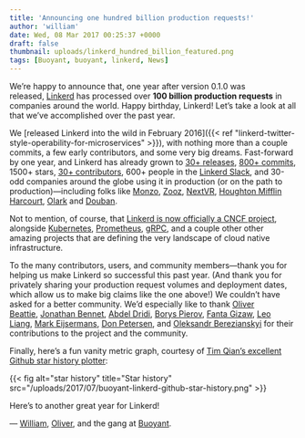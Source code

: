 ```yaml
---
title: 'Announcing one hundred billion production requests!'
author: 'william'
date: Wed, 08 Mar 2017 00:25:37 +0000
draft: false
thumbnail: uploads/linkerd_hundred_billion_featured.png
tags: [Buoyant, buoyant, linkerd, News]
---
```


We’re happy to announce that, one year after version 0.1.0 was
released, [Linkerd](https://linkerd.io/) has processed over **100 billion
production requests** in companies around the world. Happy birthday, Linkerd!
Let’s take a look at all that we’ve accomplished over the past year.

We [released Linkerd into the wild in February 2016]({{< ref
"linkerd-twitter-style-operability-for-microservices" >}}), with nothing more
than a couple commits, a few early contributors, and some very big dreams.
Fast-forward by one year, and Linkerd has already grown to [30+
releases](https://github.com/linkerd/linkerd/releases), [800+
commits](https://github.com/linkerd/linkerd/commits/master), 1500+ stars, [30+
contributors](https://github.com/linkerd/linkerd/graphs/contributors), 600+
people in the [Linkerd Slack](https://slack.linkerd.io/), and 30-odd companies
around the globe using it in production (or on the path to production)—including
folks
like [Monzo](https://monzo.com/),
[Zooz](https://zooz.com/),
[NextVR](https://nextvr.com/),
[Houghton Mifflin Harcourt](https://hmhco.com/), [Olark](https://olark.com/)
and [Douban](https://douban.com/).

Not to mention, of course, that [Linkerd is now officially a CNCF
project](https://www.cncf.io/blog/2017/01/23/linkerd-project-joins-cloud-native-computing-foundation),
alongside [Kubernetes](https://kubernetes.io/),
[Prometheus](https://prometheus.io/), [gRPC](http://www.grpc.io/),
and a couple other other amazing projects that are defining the very landscape
of cloud native infrastructure.

To the many contributors, users, and community members—thank you for helping us
make Linkerd so successful this past year. (And thank you for privately sharing
your production request volumes and deployment dates, which allow us to make big
claims like the one above!) We couldn’t have asked for a better community. We’d
especially like to thank [Oliver
Beattie](https://github.com/obeattie), [Jonathan
Bennet](https://github.com/JonathanBennett), [Abdel
Dridi](https://github.com/halve), [Borys
Pierov](https://github.com/Ashald), [Fanta
Gizaw](https://github.com/fantayeneh), [Leo
Liang](https://github.com/leozc), [Mark
Eijsermans](https://github.com/markeijsermans), [Don
Petersen](https://github.com/dpetersen), and [Oleksandr
Berezianskyi](https://github.com/OleksandrBerezianskyi) for their contributions
to the project and the community.

Finally, here’s a fun vanity metric graph, courtesy of [Tim Qian’s excellent
Github star history plotter](https://github.com/timqian/star-history):

{{< fig
  alt="star history"
  title="Star history"
  src="/uploads/2017/07/buoyant-linkerd-github-star-history.png" >}}

Here’s to another great year for Linkerd!

— [William](https://twitter.com/wm), [Oliver](https://twitter.com/olix0r), and
the gang at [Buoyant](https://buoyant.io/).
